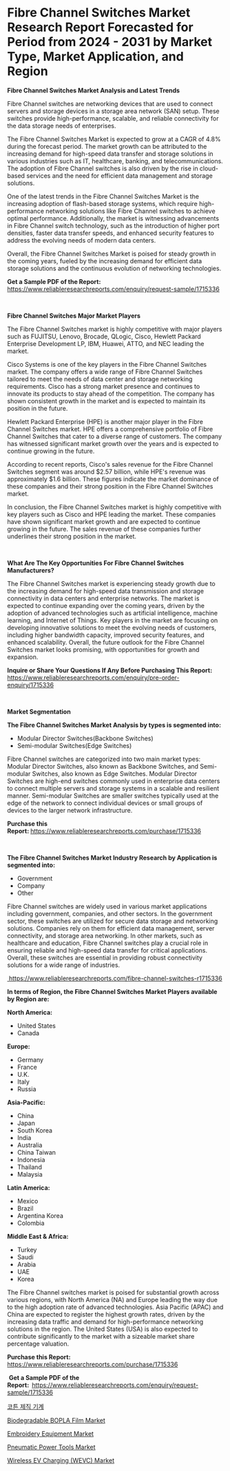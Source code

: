<p><h1>Fibre Channel Switches Market Research Report Forecasted for Period from 2024 -  2031 by Market Type, Market Application, and Region</h1></p><p><strong>Fibre Channel Switches Market Analysis and Latest Trends</strong></p>
<p><p>Fibre Channel switches are networking devices that are used to connect servers and storage devices in a storage area network (SAN) setup. These switches provide high-performance, scalable, and reliable connectivity for the data storage needs of enterprises.</p><p>The Fibre Channel Switches Market is expected to grow at a CAGR of 4.8% during the forecast period. The market growth can be attributed to the increasing demand for high-speed data transfer and storage solutions in various industries such as IT, healthcare, banking, and telecommunications. The adoption of Fibre Channel switches is also driven by the rise in cloud-based services and the need for efficient data management and storage solutions.</p><p>One of the latest trends in the Fibre Channel Switches Market is the increasing adoption of flash-based storage systems, which require high-performance networking solutions like Fibre Channel switches to achieve optimal performance. Additionally, the market is witnessing advancements in Fibre Channel switch technology, such as the introduction of higher port densities, faster data transfer speeds, and enhanced security features to address the evolving needs of modern data centers.</p><p>Overall, the Fibre Channel Switches Market is poised for steady growth in the coming years, fueled by the increasing demand for efficient data storage solutions and the continuous evolution of networking technologies.</p></p>
<p><strong>Get a Sample PDF of the Report:&nbsp;</strong> <a href="https://www.reliableresearchreports.com/enquiry/request-sample/1715336">https://www.reliableresearchreports.com/enquiry/request-sample/1715336</a></p>
<p>&nbsp;</p>
<p><strong>Fibre Channel Switches Major Market Players</strong></p>
<p><p>The Fibre Channel Switches market is highly competitive with major players such as FUJITSU, Lenovo, Brocade, QLogic, Cisco, Hewlett Packard Enterprise Development LP, IBM, Huawei, ATTO, and NEC leading the market. </p><p>Cisco Systems is one of the key players in the Fibre Channel Switches market. The company offers a wide range of Fibre Channel Switches tailored to meet the needs of data center and storage networking requirements. Cisco has a strong market presence and continues to innovate its products to stay ahead of the competition. The company has shown consistent growth in the market and is expected to maintain its position in the future.</p><p>Hewlett Packard Enterprise (HPE) is another major player in the Fibre Channel Switches market. HPE offers a comprehensive portfolio of Fibre Channel Switches that cater to a diverse range of customers. The company has witnessed significant market growth over the years and is expected to continue growing in the future.</p><p>According to recent reports, Cisco's sales revenue for the Fibre Channel Switches segment was around $2.57 billion, while HPE's revenue was approximately $1.6 billion. These figures indicate the market dominance of these companies and their strong position in the Fibre Channel Switches market.</p><p>In conclusion, the Fibre Channel Switches market is highly competitive with key players such as Cisco and HPE leading the market. These companies have shown significant market growth and are expected to continue growing in the future. The sales revenue of these companies further underlines their strong position in the market.</p></p>
<p>&nbsp;</p>
<p><strong>What Are The Key Opportunities For Fibre Channel Switches Manufacturers?</strong></p>
<p><p>The Fibre Channel Switches market is experiencing steady growth due to the increasing demand for high-speed data transmission and storage connectivity in data centers and enterprise networks. The market is expected to continue expanding over the coming years, driven by the adoption of advanced technologies such as artificial intelligence, machine learning, and Internet of Things. Key players in the market are focusing on developing innovative solutions to meet the evolving needs of customers, including higher bandwidth capacity, improved security features, and enhanced scalability. Overall, the future outlook for the Fibre Channel Switches market looks promising, with opportunities for growth and expansion.</p></p>
<p><strong>Inquire or Share Your Questions If Any Before Purchasing This Report:</strong> <a href="https://www.reliableresearchreports.com/enquiry/pre-order-enquiry/1715336">https://www.reliableresearchreports.com/enquiry/pre-order-enquiry/1715336</a></p>
<p>&nbsp;</p>
<p><strong>Market Segmentation</strong></p>
<p><strong>The Fibre Channel Switches Market Analysis by types is segmented into:</strong></p>
<p><ul><li>Modular Director Switches(Backbone Switches)</li><li>Semi-modular Switches(Edge Switches)</li></ul></p>
<p><p>Fibre Channel switches are categorized into two main market types: Modular Director Switches, also known as Backbone Switches, and Semi-modular Switches, also known as Edge Switches. Modular Director Switches are high-end switches commonly used in enterprise data centers to connect multiple servers and storage systems in a scalable and resilient manner. Semi-modular Switches are smaller switches typically used at the edge of the network to connect individual devices or small groups of devices to the larger network infrastructure.</p></p>
<p><strong>Purchase this Report:&nbsp;</strong><a href="https://www.reliableresearchreports.com/purchase/1715336">https://www.reliableresearchreports.com/purchase/1715336</a></p>
<p>&nbsp;</p>
<p><strong>The Fibre Channel Switches Market Industry Research by Application is segmented into:</strong></p>
<p><ul><li>Government</li><li>Company</li><li>Other</li></ul></p>
<p><p>Fibre Channel switches are widely used in various market applications including government, companies, and other sectors. In the government sector, these switches are utilized for secure data storage and networking solutions. Companies rely on them for efficient data management, server connectivity, and storage area networking. In other markets, such as healthcare and education, Fibre Channel switches play a crucial role in ensuring reliable and high-speed data transfer for critical applications. Overall, these switches are essential in providing robust connectivity solutions for a wide range of industries.</p></p>
<p><a href="https://www.reliableresearchreports.com/fibre-channel-switches-r1715336">&nbsp;https://www.reliableresearchreports.com/fibre-channel-switches-r1715336</a></p>
<p><strong>In terms of Region, the Fibre Channel Switches Market Players available by Region are:</strong></p>
<p>
    <p> <strong> North America: </strong>
        <ul>
            <li>United States</li>
            <li>Canada</li>
        </ul>
        </p> 
    <p> <strong> Europe: </strong>
        <ul>
            <li>Germany</li>
            <li>France</li>
            <li>U.K.</li>
            <li>Italy</li>
            <li>Russia</li>
        </ul>
        </p> 
    <p> <strong> Asia-Pacific: </strong>
        <ul>
            <li>China</li>
            <li>Japan</li>
            <li>South Korea</li>
            <li>India</li>
            <li>Australia</li>
            <li>China Taiwan</li>
            <li>Indonesia</li>
            <li>Thailand</li>
            <li>Malaysia</li>
        </ul>
        </p> 
    <p> <strong> Latin America: </strong>
        <ul>
            <li>Mexico</li>
            <li>Brazil</li>
            <li>Argentina Korea</li>
            <li>Colombia</li>
        </ul>
        </p> 
    <p> <strong> Middle East & Africa: </strong>
        <ul>
            <li>Turkey</li>
            <li>Saudi</li>
            <li>Arabia</li>
            <li>UAE</li>
            <li>Korea</li>
        </ul>
    </p>
    </p>
<p><p>The Fibre Channel switches market is poised for substantial growth across various regions, with North America (NA) and Europe leading the way due to the high adoption rate of advanced technologies. Asia Pacific (APAC) and China are expected to register the highest growth rates, driven by the increasing data traffic and demand for high-performance networking solutions in the region. The United States (USA) is also expected to contribute significantly to the market with a sizeable market share percentage valuation.</p></p>
<p><strong>Purchase this Report: </strong><a href="https://www.reliableresearchreports.com/purchase/1715336">https://www.reliableresearchreports.com/purchase/1715336</a></p>
<p>&nbsp;<strong>Get a Sample PDF of the Report:&nbsp;&nbsp;</strong><a href="https://www.reliableresearchreports.com/enquiry/request-sample/1715336">https://www.reliableresearchreports.com/enquiry/request-sample/1715336</a></p>
<p><strong></strong></p>
<p><p><a href="https://medium.com/@gabrielblanda5656/%EA%B8%80%EB%A1%9C%EB%B2%8C-%EC%82%B0%EC%97%85%EC%9A%A9-%EB%B0%B1%ED%99%94%EA%B8%B0-%EC%8B%9C%EC%9E%A5-%EA%B7%9C%EB%AA%A8%EB%8A%94-11-9-%EC%9D%98-%EC%97%B0%ED%8F%89%EA%B7%A0-%EC%84%B1%EC%9E%A5%EB%A5%A0%EC%9D%84-%EA%B8%B0%EB%8C%80%ED%95%98%EB%A9%B0-%EC%9D%B4-%EB%B3%B4%EA%B3%A0%EC%84%9C%EB%8A%94-2024%EB%85%84%EB%B6%80%ED%84%B0-2031%EB%85%84%EA%B9%8C%EC%A7%80%EC%9D%98-%EC%8B%9C%EC%9E%A5-%EC%84%B1%EC%9E%A5-%ED%8A%B8%EB%A0%8C%EB%93%9C-%EA%B8%B0%ED%9A%8C-%EB%B0%8F-%EC%98%88%EC%B8%A1%EC%9D%84-%EB%8B%A4%EB%A3%B9%EB%8B%88%EB%8B%A4-c2d697499467">코튼 제직 기계</a></p><p><a href="https://medium.com/@susanwest38/biodegradable-bopla-film-market-trends-focusing-on-biodegradable-bopla-film-market-insight-and-c1bad5bba8a0">Biodegradable BOPLA Film Market</a></p><p><a href="https://github.com/angelajermaine/Market-Research-Report-List-4/blob/main/embroidery-equipment-market.md">Embroidery Equipment Market</a></p><p><a href="https://github.com/provorikovar/Market-Research-Report-List-5/blob/main/pneumatic-power-tools-market.md">Pneumatic Power Tools Market</a></p><p><a href="https://issuu.com/reportprime-2/docs/wireless-ev-charging-wevc-market-size-2030.pptx">Wireless EV Charging (WEVC) Market</a></p></p>